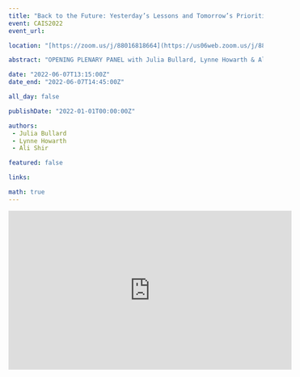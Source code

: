 ```yaml
---
title: "Back to the Future: Yesterday’s Lessons and Tomorrow’s Priorities in Library and Information Science Research"
event: CAIS2022
event_url: 

location: "[https://zoom.us/j/88016818664](https://us06web.zoom.us/j/88016818664?wd=bWlEMk1oZ3FyWTVFNXZISUh4dlZJdz09)"

abstract: "OPENING PLENARY PANEL with Julia Bullard, Lynne Howarth & Ali Shiri. Back to the Future: Yesterday’s Lessons and Tomorrow’s Priorities in Library and Information Science Research. Moderator: Grant Campbell"

date: "2022-06-07T13:15:00Z"
date_end: "2022-06-07T14:45:00Z"

all_day: false

publishDate: "2022-01-01T00:00:00Z"

authors:
 - Julia Bullard
 - Lynne Howarth
 - Ali Shir

featured: false

links:

math: true
---
```


<iframe width="560" height="315" src="https://www.youtube.com/embed/D2PhwsksOjU" title="YouTube video player" frameborder="0" allow="accelerometer; autoplay; clipboard-write; encrypted-media; gyroscope; picture-in-picture" allowfullscreen></iframe>
